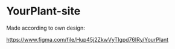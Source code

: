 # YourPlant-site

Made according to own design:

https://www.figma.com/file/Hup45j2ZkwVyTlgpd76IRy/YourPlant
